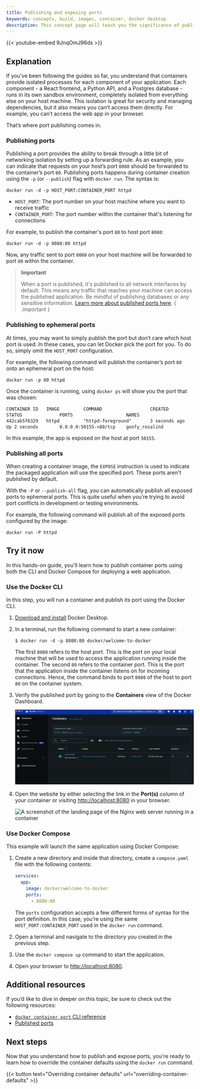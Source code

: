 ```yaml
---
title: Publishing and exposing ports
keywords: concepts, build, images, container, docker desktop
description: This concept page will teach you the significance of publishing and exposing ports in Docker 
---
```


{{< youtube-embed 9JnqOmJ96ds >}}

## Explanation

If you've been following the guides so far, you understand that containers provide isolated processes for each component of your application. Each component - a React frontend, a Python API, and a Postgres database - runs in its own sandbox environment, completely isolated from everything else on your host machine. This isolation is great for security and managing dependencies, but it also means you can’t access them directly. For example, you can’t access the web app in your browser.

That’s where port publishing comes in.

### Publishing ports

Publishing a port provides the ability to break through a little bit of networking isolation by setting up a forwarding rule. As an example, you can indicate that requests on your host’s port `8080` should be forwarded to the container’s port `80`. Publishing ports happens during container creation using the `-p` (or `--publish`) flag with `docker run`. The syntax is:

```console
docker run -d -p HOST_PORT:CONTAINER_PORT httpd
```

- `HOST_PORT`: The port number on your host machine where you want to receive traffic
- `CONTAINER_PORT`: The port number within the container that's listening for connections

For example, to publish the container's port `80` to host port `8080`:

```console
docker run -d -p 8080:80 httpd
```

Now, any traffic sent to port `8080` on your host machine will be forwarded to port `80` within the container.

> **Important**
>
> When a port is published, it's published to all network interfaces by default. This means any traffic that reaches your machine can access the published application. Be mindful of publishing databases or any sensitive information. [Learn more about published ports here](https://docs.docker.com/network/#published-ports).
{ .important }

### Publishing to ephemeral ports

At times, you may want to simply publish the port but don’t care which host port is used. In these cases, you can let Docker pick the port for you. To do so, simply omit the `HOST_PORT` configuration. 

For example, the following command will publish the container’s port `80` onto an ephemeral port on the host:

```console
docker run -p 80 httpd
```
 
Once the container is running, using `docker ps` will show you the port that was chosen:

```console
CONTAINER ID   IMAGE         COMMAND                  CREATED              STATUS              PORTS                    NAMES
442cab5f6329   httpd         "httpd-foreground"       3 seconds ago        Up 2 seconds        0.0.0.0:50155->80/tcp    goofy_rosalind
```

In this example, the app is exposed on the host at port `50155`.

### Publishing all ports

When creating a container image, the `EXPOSE` instruction is used to indicate the packaged application will use the specified port. These ports aren't published by default. 

With the `-P` or `--publish-all` flag, you can automatically publish all exposed ports to ephemeral ports. This is quite useful when you’re trying to avoid port conflicts in development or testing environments.

For example, the following command will publish all of the exposed ports configured by the image:

```console
docker run -P httpd
```

## Try it now

In this hands-on guide, you'll learn how to publish container ports using both the CLI and Docker Compose for deploying a web application.

### Use the Docker CLI

In this step, you will run a container and publish its port using the Docker CLI.

1. [Download and install](/get-docker/) Docker Desktop.

2. In a terminal, run the following command to start a new container:

    ```console
    $ docker run -d -p 8080:80 docker/welcome-to-docker
    ```

    The first `8080` refers to the host port. This is the port on your local machine that will be used to access the application running inside the container. The second `80` refers to the container port. This is the port that the application inside the container listens on for incoming connections. Hence, the command binds to port `8080` of the host to port `80` on the container system.

3. Verify the published port by going to the **Containers** view of the Docker Dashboard.

   ![A screenshot of Docker dashboard showing the published port](images/published-ports.webp?border=true)

4. Open the website by either selecting the link in the **Port(s)** column of your container or visiting [http://localhost:8080](http://localhost:8080) in your browser.

   ![A screenshot of the landing page of the Nginx web server running in a container](/guides/docker-concepts/the-basics/images/access-the-frontend.webp?border=true)


### Use Docker Compose

This example will launch the same application using Docker Compose:

1. Create a new directory and inside that directory, create a `compose.yaml` file with the following contents:

    ```yaml {hl_lines=[4,5]}
    services:
      app:
        image: docker/welcome-to-docker
        ports:
          - 8080:80
    ```

    The `ports` configuration accepts a few different forms of syntax for the port definition. In this case, you’re using the same `HOST_PORT:CONTAINER_PORT` used in the `docker run` command.

2. Open a terminal and navigate to the directory you created in the previous step.

3. Use the `docker compose up` command to start the application. 

4. Open your browser to [http://localhost:8080](http://localhost:8080).

## Additional resources

If you’d like to dive in deeper on this topic, be sure to check out the following resources:

* [`docker container port` CLI reference](/reference/cli/docker/container/port/)
* [Published ports](/network/#published-ports)

## Next steps

Now that you understand how to publish and expose ports, you're ready to learn how to override the container defaults using the `docker run` command.

{{< button text="Overriding container defaults" url="overriding-container-defaults" >}}

